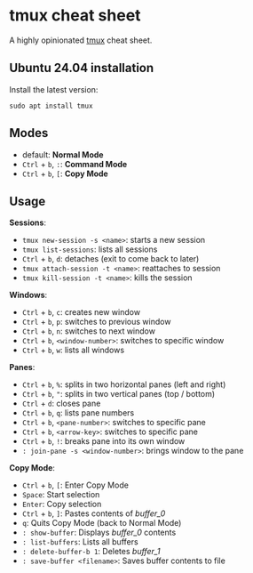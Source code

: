# tmux cheat sheet

A highly opinionated [tmux](https://github.com/tmux/tmux/wiki) cheat sheet.

## Ubuntu 24.04 installation

Install the latest version:

```console
sudo apt install tmux
```

## Modes

* default: **Normal Mode**
* `Ctrl` + `b`, `:`: **Command Mode**
* `Ctrl` + `b`, `[`: **Copy Mode**

## Usage

**Sessions**:

* `tmux new-session -s <name>`: starts a new session
* `tmux list-sessions`: lists all sessions
* `Ctrl` + `b`, `d`: detaches (exit to come back to later)
* `tmux attach-session -t <name>`: reattaches to session
* `tmux kill-session -t <name>`: kills the session

**Windows**:

* `Ctrl` + `b`, `c`: creates new window
* `Ctrl` + `b`, `p`: switches to previous window
* `Ctrl` + `b`, `n`: switches to next window
* `Ctrl` + `b`, `<window-number>`: switches to specific window
* `Ctrl` + `b`, `w`: lists all windows

**Panes**:

* `Ctrl` + `b`, `%`: splits in two horizontal panes (left and right)
* `Ctrl` + `b`, `"`: splits in two vertical panes (top / bottom)
* `Ctrl` + `d`: closes pane
* `Ctrl` + `b`, `q`: lists pane numbers
* `Ctrl` + `b`, `<pane-number>`: switches to specific pane
* `Ctrl` + `b`, `<arrow-key>`: switches to specific pane
* `Ctrl` + `b`, `!`: breaks pane into its own window
* `: join-pane -s <window-number>`: brings window to the pane

**Copy Mode**:

* `Ctrl` + `b`, `[`: Enter Copy Mode
* `Space`: Start selection
* `Enter`: Copy selection
* `Ctrl` + `b`, `]`: Pastes contents of *buffer_0*
* `q`: Quits Copy Mode (back to Normal Mode)
* `: show-buffer`: Displays *buffer_0* contents
* `: list-buffers`: Lists all buffers
* `: delete-buffer-b 1`: Deletes *buffer_1*
* `: save-buffer <filename>`: Saves buffer contents to file
